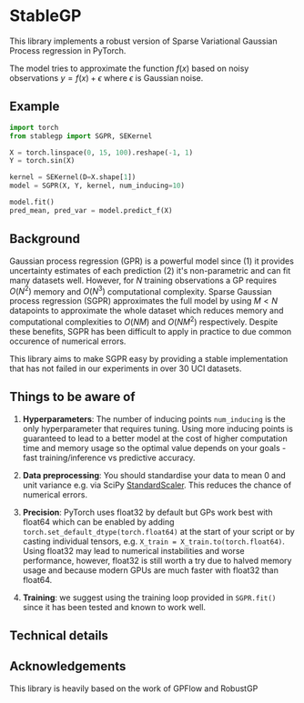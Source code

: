 # StableGP

This library implements a robust version of Sparse Variational Gaussian Process regression in PyTorch.

The model tries to approximate the function $f(x)$ based on noisy observations $y = f(x) + \epsilon$ where $\epsilon$ is Gaussian noise. 

[](example.png)

## Example

```python
import torch
from stablegp import SGPR, SEKernel

X = torch.linspace(0, 15, 100).reshape(-1, 1)
Y = torch.sin(X)

kernel = SEKernel(D=X.shape[1])
model = SGPR(X, Y, kernel, num_inducing=10)

model.fit()
pred_mean, pred_var = model.predict_f(X)
```

## Background

Gaussian process regression (GPR) is a powerful model since (1) it provides uncertainty estimates of each prediction (2) it's non-parametric and can fit many datasets well. However, for $N$ training observations a GP requires $O(N^2)$ memory and $O(N^3)$ computational complexity.
Sparse Gaussian process regression (SGPR) approximates the full model by using $M < N$ datapoints to approximate the whole dataset which reduces memory and computational complexities to $O(NM)$ and $O(NM^2)$ respectively. Despite these benefits, SGPR has been difficult to apply in practice to due common occurence of numerical errors. 

This library aims to make SGPR easy by providing a stable implementation that has not failed in our experiments in over 30 UCI datasets.  


## Things to be aware of 

1. **Hyperparameters**: The number of inducing points `num_inducing` is the only hyperparameter that requires tuning. Using more inducing points is guaranteed to lead to a better model at the cost of higher computation time and memory usage so the optimal value depends on your goals - fast training/inference vs predictive accuracy. 

2. **Data preprocessing**: You should standardise your data to mean 0 and unit variance e.g. via SciPy [StandardScaler](https://scikit-learn.org/stable/modules/generated/sklearn.preprocessing.StandardScaler.html). This reduces the chance of numerical errors. 

3. **Precision**: PyTorch uses float32 by default but GPs work best with float64 which can be enabled by adding `torch.set_default_dtype(torch.float64)` at the start of your script or by casting individual tensors, e.g. `X_train = X_train.to(torch.float64)`. Using float32 may lead to numerical instabilities and worse performance, however, float32 is still worth a try due to halved memory usage and because modern GPUs are much faster with float32 than float64. 

4. **Training**: we suggest using the training loop provided in `SGPR.fit()` since it has been tested and known to work well.

## Technical details

## Acknowledgements 

This library is heavily based on the work of GPFlow and RobustGP
